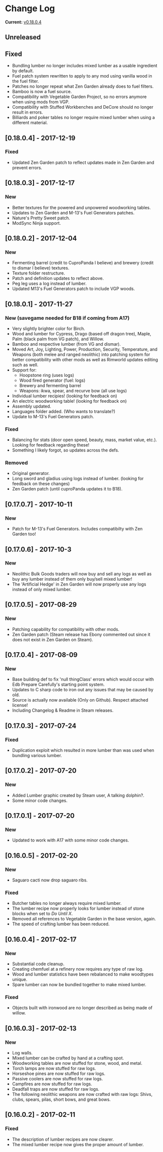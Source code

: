 # Change Log

**Current:** [v0.18.0.4](https://github.com/Adventurer13/ExpandedWoodworking/releases/tag/v0.18.0.4 )

## Unreleased
## Fixed
- Bundling lumber no longer includes mixed lumber as a usable ingredient by default.
- Fuel patch system rewritten to apply to any mod using vanilla wood in the fuel filter.
- Patches no longer repeat what Zen Garden already does to fuel filters.
- Bamboo is now a fuel source.
- Compatibility with Vegetable Garden Project, so no errors anymore when using mods from VGP.
- Compatibility with Stuffed Workbenches and DeCore should no longer result in errors.
- Billiards and poker tables no longer require mixed lumber when using a different material.

## [0.18.0.4] - 2017-12-19
### Fixed
- Updated Zen Garden patch to reflect updates made in Zen Garden and prevent errors.

## [0.18.0.3] - 2017-12-17
### New
- Better textures for the powered and unpowered woodworking tables.
- Updates to Zen Garden and M-13's Fuel Generators patches.
- Nature's Pretty Sweet patch.
- ModSync Ninja support.

## [0.18.0.2] - 2017-12-04
### New
- Fermenting barrel (credit to CuproPanda I believe) and brewery (credit to dismar I believe) textures.
- Texture folder restructure.
- Patch and definition updates to reflect above.
- Peg leg uses a log instead of lumber.
- Updated M13's Fuel Generators patch to include VGP woods.

## [0.18.0.1] - 2017-11-27
### New (savegame needed for B18 if coming from A17)
- Very slightly brighter color for Birch.
- Wood and lumber for Cypress, Drago (based off dragon tree), Maple, Palm (black palm from VG patch), and Willow.
- Bamboo and respective lumber (from VG and dismar).
- Moved Art, Joy, Lighting, Power, Production, Security, Temperature, and Weapons (both melee and ranged neolithic) into patching
  system for better compatibility with other mods as well as Rimworld updates editing such as well.
- Support for:
   - Hoopstone ring (uses logs)
   - Wood fired generator (fuel: logs)
   - Brewery and fermenting barrel
   - Weapons: ikwa, spear, and recurve bow (all use logs)
- Individual lumber recipies! (looking for feedback on)
- An electric woodworking table! (looking for feedback on)
- Assembly updated.
- Languages folder added. (Who wants to translate?)
- Update to M-13's Fuel Generators patch.
   
### Fixed
- Balancing for stats (door open speed, beauty, mass, market value, etc.). Looking for feedback regarding these!
- Something I likely forgot, so updates across the defs.
 
### Removed
- Original generator.
- Long sword and gladius using logs instead of lumber. (looking for feedback on these changes)
- Zen Garden patch (until cuproPanda updates it to B18).

## [0.17.0.7] - 2017-10-11
### New
- Patch for M-13's Fuel Generators. Includes compatibilty with Zen Garden too!

## [0.17.0.6] - 2017-10-3
### New
- Neolithic Bulk Goods traders will now buy and sell any logs as well as buy any lumber instead of them only buy/sell mixed lumber!
- The 'Artificial Hedge' in Zen Garden will now properly use any logs instead of only mixed lumber.  

## [0.17.0.5] - 2017-08-29
### New
- Patching capability for compatibility with other mods.
- Zen Garden patch (Steam release has Ebony commented out since it does not exist in Zen Garden on Steam).

## [0.17.0.4] - 2017-08-09
### New
- Base building def to fix 'null thingClass' errors which would occur with Edb Prepare Carefully's starting point system.
- Updates to C sharp code to iron out any issues that may be caused by old.
- Source is actually now available (Only on Github). Respect attached license!
- Including Changelog & Readme in Steam releases.

## [0.17.0.3] - 2017-07-24
### Fixed
- Duplication exploit which resulted in more lumber than was used when bundling various lumber.

## [0.17.0.2] - 2017-07-20
### New
- Added Lumber graphic created by Steam user, A talking dolphin?.
- Some minor code changes.

## [0.17.0.1] - 2017-07-20
### New
- Updated to work with A17 with some minor code changes.

## [0.16.0.5] - 2017-02-20
### New
- Saguaro cacti now drop saguaro ribs.

### Fixed
- Butcher tables no longer always require mixed lumber.
- The lumber recipe now properly looks for lumber instead of stone blocks when set to *Do Until X*.
- Removed all references to Vegetable Garden in the base version, again.
- The speed of crafting lumber has been reduced.

## [0.16.0.4] - 2017-02-17
### New
- Substantial code cleanup.
- Creating chemfuel at a refinery now requires any type of raw log.
- Wood and lumber statistics have been rebalanced to make woodtypes unique.
- Spare lumber can now be bundled together to make mixed lumber.

### Fixed
- Objects built with ironwood are no longer described as being made of willow.

## [0.16.0.3] - 2017-02-13
### New
- Log walls.
- Mixed lumber can be crafted by hand at a crafting spot.
- Woodworking tables are now stuffed for stone, wood, and metal.
- Torch lamps are now stuffed for raw logs.
- Horseshoe pines are now stuffed for raw logs.
- Passive coolers are now stuffed for raw logs.
- Campfires are now stuffed for raw logs.
- Deadfall traps are now stuffed for raw logs.
- The following neolithic weapons are now crafted with raw logs: Shivs, clubs, spears, pilas, short bows, and great bows.

## [0.16.0.2] - 2017-02-11
### Fixed
- The description of lumber recipes are now clearer.
- The mixed lumber recipe now gives the proper amount of lumber.
